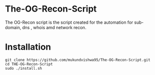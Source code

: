 # The-OG-Recon-Script
The OG-Recon script is the script created for the automation for sub-domain, dns , whois amd network recon.

# Installation
```
git clone https://github.com/mukundvishwa95/The-OG-Recon-Script.git
cd THE-OG-Recon-Script
sudo ./install.sh
```
